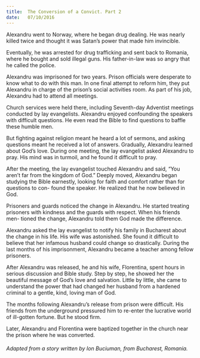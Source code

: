 ```yaml
---
title:  The Conversion of a Convict. Part 2
date:   07/10/2016
---
```


Alexandru went to Norway, where he began drug dealing. He was nearly killed twice and thought it was Satan’s power that made him invincible.

Eventually, he was arrested for drug trafficking and sent back to Romania, where he bought and sold illegal guns. His father-in-law was so angry that he called the police.

Alexandru was imprisoned for two years. Prison officials were desperate to know what to do with this man. In one final attempt to reform him, they put Alexandru in charge of the prison’s social activities room. As part of his job, Alexandru had to attend all meetings.

Church services were held there, including Seventh-day Adventist meetings conducted by lay evangelists. Alexandru enjoyed confounding the speakers with difficult questions. He even read the Bible to find questions to baffle these humble men.

But fighting against religion meant he heard a lot of sermons, and asking questions meant he received a lot of answers. Gradually, Alexandru learned about God’s love. During one meeting, the lay evangelist asked Alexandru to pray. His mind was in turmoil, and he found it difficult to pray.

After the meeting, the lay evangelist touched Alexandru and said, “You aren’t far from the kingdom of God.” Deeply moved, Alexandru began studying the Bible earnestly, looking for faith and comfort rather than for questions to con- found the speaker. He realized that he now believed in God.

Prisoners and guards noticed the change in Alexandru. He started treating prisoners with kindness and the guards with respect. When his friends men- tioned the change, Alexandru told them God made the difference.

Alexandru asked the lay evangelist to notify his family in Bucharest about the change in his life. His wife was astonished. She found it difficult to believe that her infamous husband could change so drastically. During the last months of his imprisonment, Alexandru became a teacher among fellow prisoners.

After Alexandru was released, he and his wife, Florentina, spent hours in serious discussion and Bible study. Step by step, he showed her the beautiful message of God’s love and salvation. Little by little, she came to understand the power that had changed her husband from a hardened criminal to a gentle, kind, loving man of God.

The months following Alexandru’s release from prison were difficult. His friends from the underground pressured him to re-enter the lucrative world of ill-gotten fortune. But he stood firm.

Later, Alexandru and Florentina were baptized together in the church near the prison where he was converted.

###### Adapted from a story written by Ion Buciuman, from Bucharest, Romania.